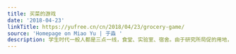 ```yaml
---
title: 买菜的游戏
date: '2018-04-23'
linkTitle: https://yufree.cn/cn/2018/04/23/grocery-game/
source: 'Homepage on Miao Yu | 于淼 '
description: 学生时代一般人都是三点一线，食堂、实验室、宿舍。由于研究所局促的用地，我的研究生时代是三位一体，食堂、实验室、宿舍都在一个小院子里，那时两三
---
```

